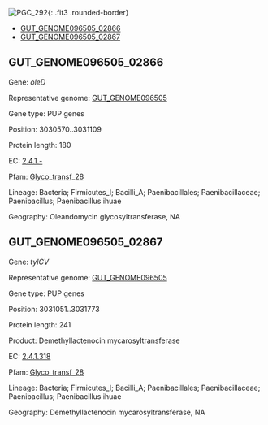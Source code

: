 ![PGC_292](../static/images/Clusters_figure/PGC_292.jpg){: .fit3 .rounded-border}

<ul id="myTab" class="nav nav-tabs">
  <li class="active">
        <a href="#tab1" data-toggle="tab">GUT_GENOME096505_02866</a>
  </li>
<li><a href="#tab2" data-toggle="tab">GUT_GENOME096505_02867</a></li>
</ul>

<div id="myTabContent" class="tab-content">
  <div class="tab-pane fade in active" id="tab1">

<h2 id="GUT_GENOME096505_02866">GUT_GENOME096505_02866</h2>
<p>Gene: <em>oleD</em>
<p>Representative genome: <a href="https://www.ebi.ac.uk/metagenomics/genomes/MGYG-HGUT-01507">GUT_GENOME096505</a></p>
<p>Gene type: PUP genes</p>
<p>Position: 3030570..3031109</p>
<p>Protein length: 180</p>
<p>EC: <a href="https://www.brenda-enzymes.org/enzyme.php?ecno=2.4.1.-">2.4.1.-</a></p>
<p>Pfam: <a href="http://pfam.xfam.org/family/Glyco_transf_28">Glyco_transf_28</a></p>

<p>Lineage: Bacteria; Firmicutes_I; Bacilli_A; Paenibacillales; Paenibacillaceae; Paenibacillus; Paenibacillus ihuae</p>
<p>Geography: Oleandomycin glycosyltransferase, NA</p>
  </div>

  <div class="tab-pane fade" id="tab2">

<h2 id="GUT_GENOME096505_02867">GUT_GENOME096505_02867</h2>
<p>Gene: <em>tylCV</em></p>
<p>Representative genome: <a href="https://www.ebi.ac.uk/metagenomics/genomes/MGYG-HGUT-01507">GUT_GENOME096505</a></p>
<p>Gene type: PUP genes</p>
<p>Position: 3031051..3031773</p>
<p>Protein length: 241</p>
<p>Product: Demethyllactenocin mycarosyltransferase</p>
<p>EC: <a href="https://www.brenda-enzymes.org/enzyme.php?ecno=2.4.1.318">2.4.1.318</a></p>
<p>Pfam: <a href="http://pfam.xfam.org/family/Glyco_transf_28">Glyco_transf_28</a></p>

<p>Lineage: Bacteria; Firmicutes_I; Bacilli_A; Paenibacillales; Paenibacillaceae; Paenibacillus; Paenibacillus ihuae</p>
<p>Geography: Demethyllactenocin mycarosyltransferase, NA</p>

  </div>
</div>
